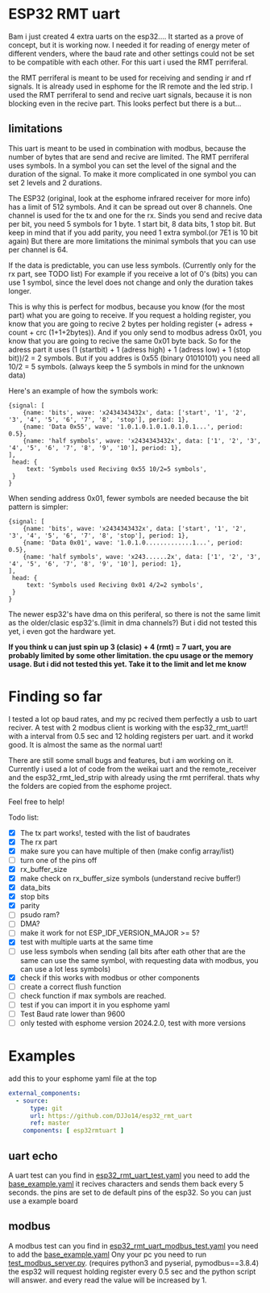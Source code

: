 # ESP32 RMT uart

Bam i just created 4 extra uarts on the esp32....
It started as a prove of concept, but it is working now. I needed it for reading of energy meter of different venders, where the baud rate and other settings could not be set to be compatible with each other. For this uart i used the RMT perriferal.

the RMT perriferal is meant to be used for receiving and sending ir and rf signals. It is already used in esphome for the IR remote and the led strip.
I used the RMT perriferal to send and recive uart signals, because it is non blocking even in the recive part.
This looks perfect but there is a but...

## limitations

This uart is meant to be used in combination with modbus, because the number of bytes that are send and recive are limited.
The RMT perriferal uses symbols. In a symbol you can set the level of the signal and the duration of the signal. To make it more complicated in one symbol you can set 2 levels and 2 durations.

The ESP32 (original, look at the esphome infrared receiver for more info) has a limit of 512 symbols. And it can be spread out over 8 channels. One channel is used for the tx and one for the rx.
Sinds you send and recive data per bit, you need 5 symbols for 1 byte. 1 start bit, 8 data bits, 1 stop bit. But keep in mind that if you add parity, you need 1 extra symbol.(or 7E1 is 10 bit again)
But there are more limitations the minimal symbols that you can use per channel is 64.

If the data is predictable, you can use less symbols. (Currently only for the rx part, see TODO list) For example if you receive a lot of 0's (bits) you can use 1 symbol, since the level does not change and only the duration takes longer.

This is why this is perfect for modbus, because you know (for the most part) what you are going to receive. If you request a holding register, you know that you are going to recive 2 bytes per holding register (+ adress + count + crc (1+1+2bytes)). And if you only send to modbus adress 0x01, you know that you are going to recive the same 0x01 byte back. So for the adress part it uses (1 (startbit) + 1 (adress high) + 1 (adress low) + 1 (stop bit))/2 = 2 symbols. 
But if you addres is 0x55 (binary 01010101) you need all 10/2 = 5 symbols. (always keep the 5 symbols in mind for the unknown data)

Here's an example of how the symbols work:

```wavedrom
{signal: [
    {name: 'bits', wave: 'x2434343432x', data: ['start', '1', '2', '3', '4', '5', '6', '7', '8', 'stop'], period: 1},
    {name: 'Data 0x55', wave: '1.0.1.0.1.0.1.0.1.0.1...', period: 0.5},
    {name: 'half symbols', wave: 'x2434343432x', data: ['1', '2', '3', '4', '5', '6', '7', '8', '9', '10'], period: 1},
],
 head: {
     text: 'Symbols used Reciving 0x55 10/2=5 symbols',
 }
}
```

When sending address 0x01, fewer symbols are needed because the bit pattern is simpler:

```wavedrom
{signal: [
    {name: 'bits', wave: 'x2434343432x', data: ['start', '1', '2', '3', '4', '5', '6', '7', '8', 'stop'], period: 1},
    {name: 'Data 0x01', wave: '1.0.1.0.............1...', period: 0.5},
    {name: 'half symbols', wave: 'x243......2x', data: ['1', '2', '3', '4', '5', '6', '7', '8', '9', '10'], period: 1},
],
 head: {
     text: 'Symbols used Reciving 0x01 4/2=2 symbols',
 }
}
```

The newer esp32's have dma on this periferal, so there is not the same limit as the older/clasic esp32's.(limit in dma channels?) But i did not tested this yet, i even got the hardware yet.

**If you think u can just spin up 3 (clasic) + 4 (rmt) = 7 uart, you are probably limited by some other limitation. the cpu usage or the memory usage. But i did not tested this yet. Take it to the limit and let me know**

# Finding so far
I tested a lot op baud rates, and my pc recived them perfectly a usb to uart reciver.
A test with 2 modbus client is working with the esp32_rmt_uart!! with a interval from 0.5 sec and 12 holding registers per uart. and it workd good. It is almost the same as the normal uart!

There are still some small bugs and features, but i am working on it.
Currently i used a lot of code from the weikai uart and the remote_receiver and the esp32_rmt_led_strip with already using the rmt perriferal.
thats why the folders are copied from the esphome project.

Feel free to help!

Todo list:
- [x] The tx part works!, tested with the list of baudrates
- [x] The rx part 
- [x] make sure you can have multiple of then (make config array/list)
- [ ] turn one of the pins off
- [x] rx_buffer_size 
- [x] make check on rx_buffer_size symbols (understand recive buffer!)
- [x] data_bits 
- [x] stop bits
- [x] parity 
- [ ] psudo ram?
- [ ] DMA?
 -[ ] make it work for not ESP_IDF_VERSION_MAJOR >= 5?
- [X] test with multiple uarts at the same time
- [ ] use less symbols when sending (all bits after eath other that are the same can use the same symbol, with requesting data with modbus, you can use a lot less symbols)
- [x] check if this works with modbus or other components
- [ ] create a correct flush function
- [ ] check function if max symbols are reached.
- [ ] test if you can import it in you esphome yaml
- [ ] Test Baud rate lower than 9600
- [ ] only tested with esphome version 2024.2.0, test with more versions

# Examples
add this to your esphome yaml file at the top
```yaml
external_components:
  - source:
      type: git
      url: https://github.com/DJJo14/esp32_rmt_uart
      ref: master
    components: [ esp32rmtuart ]
```

## uart echo
A uart test can you find in [esp32_rmt_uart_test.yaml](esp32_rmt_uart_test.yaml) you need to add the [base_example.yaml](base_example.yaml)
it recives characters and sends them back every 5 seconds. the pins are set to de default pins of the esp32. So you can just use a example board

## modbus
A modbus test can you find in [esp32_rmt_uart_modbus_test.yaml](esp32_rmt_uart_modbus_test.yaml) you need to add the [base_example.yaml](base_example.yaml)
Ony your pc you need to run [test_modbus_server.py](test_modbus_server.py). (requires python3 and pyserial, pymodbus==3.8.4)
the esp32 will request holding register every 0.5 sec and the python script will answer. and every read the value will be increased by 1.

